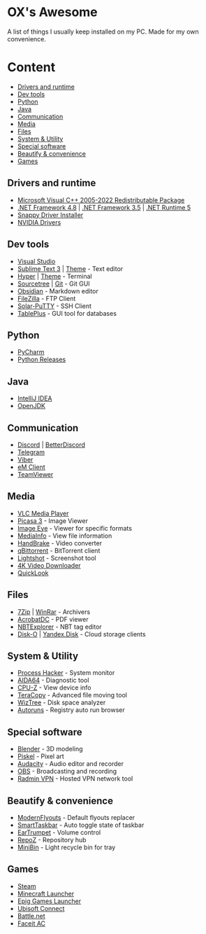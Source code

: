 # OX's Awesome
A list of things I usually keep installed on my PC. Made for my own convenience.

# Content
- [Drivers and runtime](#Drivers-and-runtime)
- [Dev tools](#Dev-tools)
- [Python](#Python)
- [Java](#Java)
- [Communication](#Communication)
- [Media](#Media)
- [Files](#Files)
- [System & Utility](#System-&-Utility)
- [Special software](#Special-software)
- [Beautify & convenience](#Beautify-&-convenience)
- [Games](#Games)

## Drivers and runtime

- [Microsoft Visual C++ 2005-2022 Redistributable Package](https://repack.me/software/systemreq/31-microsoft-visual-c-2005-2008-2010-2012-2013-2019-2022-redistributable-package.html)
- [.NET Framework 4.8](https://dotnet.microsoft.com/en-us/download/dotnet-framework/net48) | [.NET Framework 3.5](https://dotnet.microsoft.com/en-us/download/dotnet-framework/net35-sp1) | [.NET Runtime 5](https://dotnet.microsoft.com/en-us/download/dotnet/5.0)
- [Snappy Driver Installer](https://sdi-tool.org/download/)
- [NVIDIA Drivers](https://www.nvidia.ru/Download/index.aspx)

## Dev tools

- [Visual Studio](https://visualstudio.microsoft.com/vs/)
- [Sublime Text 3](https://www.sublimetext.com/3) | [Theme](https://github.com/daltonmenezes/aura-theme/tree/main/packages/sublime-text) - Text editor
- [Hyper](https://hyper.is/) | [Theme](https://github.com/daltonmenezes/aura-theme/tree/main/packages/hyper) - Terminal
- [Sourcetree](https://www.sourcetreeapp.com/) | [Git](https://git-scm.com/downloads) - Git GUI
- [Obsidian](https://obsidian.md/) - Markdown editor
- [FileZilla](https://filezilla.ru/get/) - FTP Client
- [Solar-PuTTY](https://www.solarwinds.com/free-tools/solar-putty/registration) - SSH Client
- [TablePlus](https://tableplus.com/download) - GUI tool for databases

## Python

- [PyCharm](https://www.jetbrains.com/ru-ru/pycharm/)
- [Python Releases](https://www.python.org/downloads/)

## Java

- [IntelliJ IDEA](https://www.jetbrains.com/ru-ru/idea/download/#section=windows)
- [OpenJDK](https://adoptium.net/)

## Communication

- [Discord](https://discord.com/download) | [BetterDiscord](https://betterdiscord.app/)
- [Telegram](https://desktop.telegram.org/)
- [Viber](https://www.viber.com/ru/download/)
- [eM Client](https://www.emclient.com/download)
- [TeamViewer](https://www.teamviewer.com/download/windows/)

## Media

- [VLC Media Player](https://www.videolan.org/vlc/)
- [Picasa 3](https://www.softportal.com/get-4377-picasa.html) - Image Viewer 
- [Image Eye](https://www.fmjsoft.com/imageeye.html#download) - Viewer for specific formats
- [MediaInfo](https://mediaarea.net/en/MediaInfo/Download/Windows) - View file information
- [HandBrake](https://handbrake.fr/downloads.php) - Video converter
- [qBittorrent](https://www.qbittorrent.org/download.php) - BitTorrent client
- [Lightshot](https://app.prntscr.com/ru/download.html) - Screenshot tool
- [4K Video Downloader](https://www.4kdownload.com/ru/downloads)
- [QuickLook](https://github.com/QL-Win/QuickLook/releases)

## Files
- [7Zip](https://www.7-zip.org/download.html) | [WinRar](https://www.win-rar.com/download.html) - Archivers
- [AcrobatDC](https://get.adobe.com/reader/) - PDF viewer
- [NBTExplorer](https://github.com/jaquadro/NBTExplorer/releases) - NBT tag editor
- [Disk-O](https://disk-o.cloud/) | [Yandex.Disk](https://disk.yandex.ru/download) -  Cloud storage clients

## System & Utility

- [Process Hacker](https://github.com/processhacker/processhacker/releases) - System monitor
- [AIDA64](https://www.aida64.com/downloads) - Diagnostic tool
- [CPU-Z](https://www.cpuid.com/downloads/cpu-z/) - View device info
- [TeraCopy](https://www.codesector.com/downloads) - Advanced file moving tool
- [WizTree](https://diskanalyzer.com/download) - Disk space analyzer
- [Autoruns](https://docs.microsoft.com/en-us/sysinternals/downloads/autoruns) - Registry auto run browser

## Special software

- [Blender](https://www.blender.org/download/) - 3D modeling
- [Piskel](https://www.piskelapp.com/download) - Pixel art
- [Audacity](https://www.audacityteam.org/download/) - Audio editor and recorder
- [OBS](https://obsproject.com/download) - Broadcasting and recording
- [Radmin VPN](https://www.radmin-vpn.com/) - Hosted VPN network tool

## Beautify & convenience

- [ModernFlyouts](https://www.microsoft.com/store/productId/9MT60QV066RP) - Default flyouts replacer
- [SmartTaskbar](https://www.microsoft.com/store/productId/9PJM69MPS6T9) - Auto toggle state of taskbar
- [EarTrumpet](https://www.microsoft.com/store/productId/9NBLGGH516XP) - Volume control
- [RepoZ](https://github.com/awaescher/RepoZ/releases) - Repository hub
- [MiniBin](https://e-sushi.net/#minibin) - Light recycle bin for tray

## Games

- [Steam](https://store.steampowered.com/about)
- [Minecraft Launcher](https://www.microsoft.com/store/productId/9PGW18NPBZV5)
- [Epig Games Launcher](https://www.epicgames.com/store/ru/download)
- [Ubisoft Connect](https://ubisoftconnect.com/)
- [Battle.net](https://www.blizzard.com/ru-ru/download?product=bnetdesk)
- [Faceit AC](https://www.faceit.com/ru/anti-cheat)